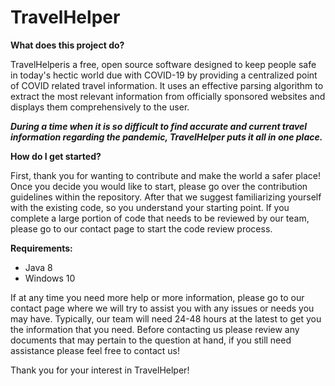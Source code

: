 # **TravelHelper**

**What does this project do?**

TravelHelperis a free, open source software designed to keep people safe in today&#39;s hectic world due with COVID-19 by providing a centralized point of COVID related travel information. It uses an effective parsing algorithm to extract the most relevant information from officially sponsored websites and displays them comprehensively to the user.

  ***During a time when it is so difficult to find accurate and current travel information regarding the pandemic, TravelHelper puts it all in one place.***

**How do I get started?**

First, thank you for wanting to contribute and make the world a safer place! Once you decide you would like to start, please go over the contribution guidelines within the repository. After that we suggest familiarizing yourself with the existing code, so you understand your starting point. If you complete a large portion of code that needs to be reviewed by our team, please go to our contact page to start the code review process.

**Requirements:**

- Java 8
- Windows 10

If at any time you need more help or more information, please go to our contact page where we will try to assist you with any issues or needs you may have. Typically, our team will need 24-48 hours at the latest to get you the information that you need. Before contacting us please review any documents that may pertain to the question at hand, if you still need assistance please feel free to contact us!

Thank you for your interest in TravelHelper!
